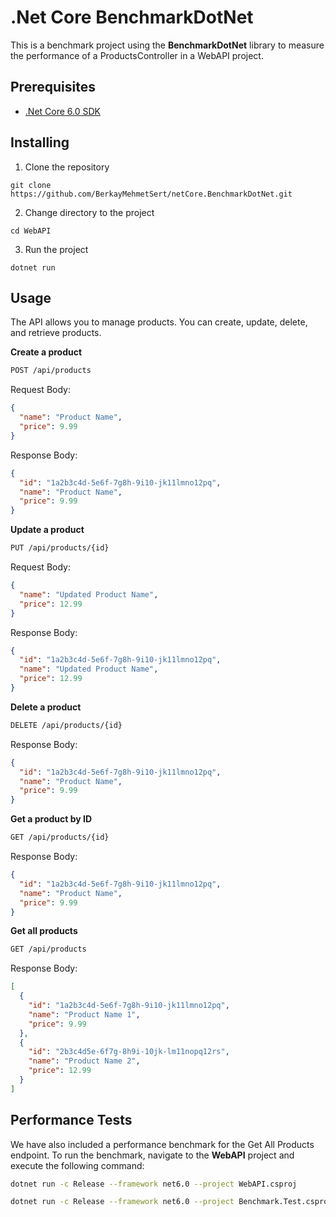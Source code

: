 # .Net Core BenchmarkDotNet

This is a benchmark project using the **BenchmarkDotNet** library to measure the performance of a ProductsController in a WebAPI project.

## Prerequisites

- [.Net Core 6.0 SDK](https://dotnet.microsoft.com/download/dotnet/6.0)

## Installing

1. Clone the repository

```
git clone https://github.com/BerkayMehmetSert/netCore.BenchmarkDotNet.git
```

2. Change directory to the project
```	
cd WebAPI
```

3. Run the project
```
dotnet run
```

## Usage

The API allows you to manage products. You can create, update, delete, and retrieve products.

**Create a product**
```bash
POST /api/products
```

Request Body:
```json
{
  "name": "Product Name",
  "price": 9.99
}
```

Response Body:
```json
{
  "id": "1a2b3c4d-5e6f-7g8h-9i10-jk11lmno12pq",
  "name": "Product Name",
  "price": 9.99
}
```

**Update a product**
```bash
PUT /api/products/{id}
```

Request Body:
```json
{
  "name": "Updated Product Name",
  "price": 12.99
}
```

Response Body:
```json
{
  "id": "1a2b3c4d-5e6f-7g8h-9i10-jk11lmno12pq",
  "name": "Updated Product Name",
  "price": 12.99
}
```

**Delete a product**
```bash
DELETE /api/products/{id}
```

Response Body:
```json
{
  "id": "1a2b3c4d-5e6f-7g8h-9i10-jk11lmno12pq",
  "name": "Product Name",
  "price": 9.99
}
```

**Get a product by ID**
```bash
GET /api/products/{id}
```

Response Body:
```json
{
  "id": "1a2b3c4d-5e6f-7g8h-9i10-jk11lmno12pq",
  "name": "Product Name",
  "price": 9.99
}
```

**Get all products**
```bash
GET /api/products
```

Response Body:
```json
[
  {
    "id": "1a2b3c4d-5e6f-7g8h-9i10-jk11lmno12pq",
    "name": "Product Name 1",
    "price": 9.99
  },
  {
    "id": "2b3c4d5e-6f7g-8h9i-10jk-lm11nopq12rs",
    "name": "Product Name 2",
    "price": 12.99
  }
]
```

## Performance Tests
We have also included a performance benchmark for the Get All Products endpoint. To run the benchmark, navigate to the **WebAPI** project and execute the following command:

```bash
dotnet run -c Release --framework net6.0 --project WebAPI.csproj

dotnet run -c Release --framework net6.0 --project Benchmark.Test.csproj
```
